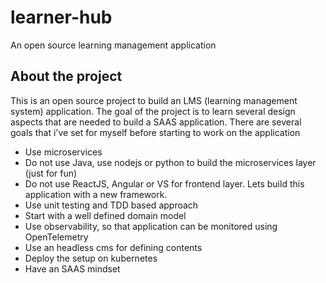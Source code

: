# learner-hub
An open source learning management application

## About the project

This is an open source project to build an LMS (learning management system) application. The goal of the project is to learn several design aspects that are needed to build a SAAS application. There are several goals that i've set for myself before starting to work on the application

- Use microservices
- Do not use Java, use nodejs or python to build the microservices layer (just for fun)
- Do not use ReactJS, Angular or VS for frontend layer. Lets build this application with a new framework.
- Use unit testing and TDD based approach
- Start with a well defined domain model
- Use observability, so that application can be monitored using OpenTelemetry
- Use an headless cms for defining contents
- Deploy the setup on kubernetes
- Have an SAAS mindset
